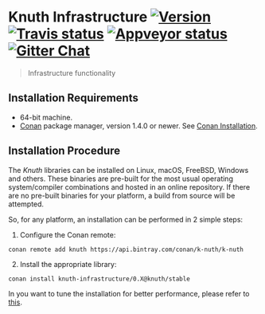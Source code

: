 # Knuth Infrastructure <a target="_blank" href="http://semver.org">![Version][badge.version]</a> <a target="_blank" href="https://travis-ci.org/knuth/knuth-infrastructure">![Travis status][badge.Travis]</a> <a target="_blank" href="https://ci.appveyor.com/project/knuth/knuth-infrastructure">![Appveyor status][badge.Appveyor]</a> <a target="_blank" href="https://gitter.im/knuth/Lobby">![Gitter Chat][badge.Gitter]</a>

> Infrastructure functionality


## Installation Requirements

- 64-bit machine.
- [Conan](https://www.conan.io/) package manager, version 1.4.0 or newer. See [Conan Installation](http://docs.conan.io/en/latest/installation.html#install-with-pip-recommended).

## Installation Procedure

The *Knuth* libraries can be installed on Linux, macOS, FreeBSD, Windows and others. These binaries are pre-built for the most usual operating system/compiler combinations and hosted in an online repository. If there are no pre-built binaries for your platform, a build from source will be attempted.

So, for any platform, an installation can be performed in 2 simple steps:

1. Configure the Conan remote:
```
conan remote add knuth https://api.bintray.com/conan/k-nuth/k-nuth
```

2. Install the appropriate library:

```
conan install knuth-infrastructure/0.X@knuth/stable 
```

In you want to tune the installation for better performance, please refer to [this](https://knuth.github.io/docfx/content/user_guide/installation.html#advanced-installation).


<!-- Links -->
[badge.Appveyor]: https://ci.appveyor.com/api/projects/status/github/knuth/knuth-infrastructure?svg=true&branch=dev
[badge.Gitter]: https://img.shields.io/badge/gitter-join%20chat-blue.svg
[badge.Travis]: https://travis-ci.org/knuth/knuth-infrastructure.svg?branch=master
[badge.version]: https://badge.fury.io/gh/knuth%2Fknuth-infrastructure.svg

[CMake]: http://www.cmake.org
[Doxygen]: http://www.doxygen.org
[eRuby]: http://en.wikipedia.org/wiki/ERuby
[Hana.docs]: http://boostorg.github.io/hana
[Hana.wiki]: https://github.com/boostorg/hana/wiki
[Homebrew formula]: https://github.com/Homebrew/homebrew-infrastructure/blob/master/Formula/hana.rb


